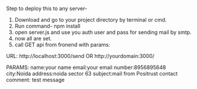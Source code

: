 Step to deploy this to any server-
1. Download and go to your project directory by terminal or cmd.
2. Run command-  npm install
3. open server.js and use you auth user and pass for sending mail by smtp.
4. now all are set.
5. call GET api from fronend with params:

URL: http://localhost:3000/send  OR http://yourdomain:3000/

PARAMS: 
name:your name
email:your email
number:8956895648
city:Noida
address:noida sector 63
subject:mail from Positrust contact
comment: test message

